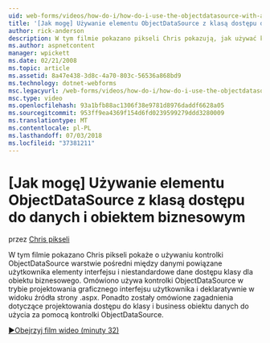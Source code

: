 ```yaml
---
uid: web-forms/videos/how-do-i/how-do-i-use-the-objectdatasource-with-a-data-access-class-and-business-object
title: '[Jak mogę] Używanie elementu ObjectDataSource z klasą dostępu do danych i obiektem biznesowym | Dokumentacja firmy Microsoft'
author: rick-anderson
description: W tym filmie pokazano pikseli Chris pokazują, jak używać kontrolki ObjectDataSource jako pośredniego warstwy między elementy interfejsu użytkownika powiązane z danymi i niestandardowe dane konto...
ms.author: aspnetcontent
manager: wpickett
ms.date: 02/21/2008
ms.topic: article
ms.assetid: 8a47e438-3d8c-4a70-803c-56536a868bd9
ms.technology: dotnet-webforms
msc.legacyurl: /web-forms/videos/how-do-i/how-do-i-use-the-objectdatasource-with-a-data-access-class-and-business-object
msc.type: video
ms.openlocfilehash: 93a1bfb88ac1306f38e9781d8976daddf6628a05
ms.sourcegitcommit: 953ff9ea4369f154d6fd0239599279ddd3280009
ms.translationtype: MT
ms.contentlocale: pl-PL
ms.lasthandoff: 07/03/2018
ms.locfileid: "37381211"
---
```

<a name="how-do-i-use-the-objectdatasource-with-a-data-access-class-and-business-object"></a>[Jak mogę] Używanie elementu ObjectDataSource z klasą dostępu do danych i obiektem biznesowym
====================
przez [Chris pikseli](https://twitter.com/chrispels)

W tym filmie pokazano Chris pikseli pokaże o używaniu kontrolki ObjectDataSource warstwie pośredni między danymi powiązane użytkownika elementy interfejsu i niestandardowe dane dostępu klasy dla obiektu biznesowego. Omówiono używa kontrolki ObjectDataSource w trybie projektowania graficznego interfejsu użytkownika i deklaratywnie w widoku źródła strony .aspx. Ponadto zostały omówione zagadnienia dotyczące projektowania dostępu do klasy i business obiektu danych do użycia za pomocą kontrolki ObjectDataSource.

[&#9654;Obejrzyj film wideo (minuty 32)](https://channel9.msdn.com/Blogs/ASP-NET-Site-Videos/how-do-i-use-the-objectdatasource-with-a-data-access-class-and-business-object)
